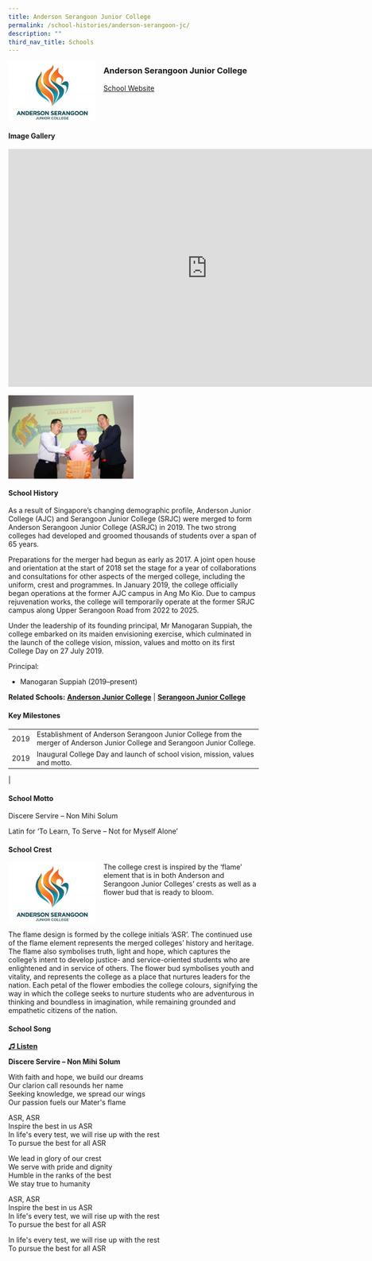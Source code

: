 ```yaml
---
title: Anderson Serangoon Junior College
permalink: /school-histories/anderson-serangoon-jc/
description: ""
third_nav_title: Schools
---
```

<img align="left" style="width:35%;margin-right:15px;" src="/images/andersonsrjc1.png">

### **Anderson Serangoon Junior College**
[School Website](https://asrjc.moe.edu.sg/)
<br clear="left">
#### **Image Gallery**
<iframe allowfullscreen="true" height="479" width="800" frameborder="0" src="https://docs.google.com/presentation/d/e/2PACX-1vT4Z5jATaiUp4mjN8kFMnUNxY0alPJvbzcWMcLv7C59fVYxYq2qJgyAqePx8Q9xGULekNDjtiF3RXDk/embed?start=false&amp;loop=true&amp;delayms=5000"></iframe>
<p><a href="/images/andersonsrjc2.jpg">  
<img align="left" style="width:50%;margin-right:15px;" src="/images/andersonsrjc2.jpg">
</a></p>

<br clear="left">

#### **School History**
As a result of Singapore’s changing demographic profile, Anderson Junior College (AJC) and Serangoon Junior College (SRJC) were merged to form Anderson Serangoon Junior College (ASRJC) in 2019.&nbsp;The two strong colleges had developed and groomed thousands of students over a span of 65 years.&nbsp;&nbsp;

Preparations for the merger had begun as early as 2017. A joint open house and orientation at the start of 2018 set the stage for a year of collaborations and consultations for other aspects of the merged college, including the uniform, crest and programmes. In January 2019, the college officially began operations at the former AJC campus in Ang Mo Kio. Due to campus rejuvenation works, the college will temporarily operate at the former SRJC campus along Upper Serangoon Road from 2022 to 2025.

Under the leadership of its founding principal, Mr Manogaran Suppiah, the college embarked on its maiden envisioning exercise, which culminated in the launch of the college vision, mission, values and motto on its first College Day on 27 July 2019.

Principal:<br>
* Manogaran Suppiah (2019–present)

**Related Schools:** **[Anderson Junior College](/school-histories/anderson-jc/)** \| **[Serangoon Junior College](/school-histories/serangoon-jc/)** 


#### **Key Milestones**

|  |  |
|:---:|---|
| 2019 | Establishment of Anderson Serangoon Junior College from the merger of Anderson Junior College and Serangoon Junior College. |
| 2019 | Inaugural College Day and launch of school vision, mission, values and motto. |
|

#### **School Motto**
Discere Servire – Non Mihi Solum  
  
Latin for ‘To Learn, To Serve – Not for Myself Alone’

#### **School Crest**
<img align="left" style="width:35%;margin-right:15px;" src="/images/andersonsrjc1.png">

The college crest is inspired by the ‘flame’ element that is in both Anderson and Serangoon Junior Colleges’ crests as well as a flower bud that is ready to bloom.

<br clear="left">

The flame design is formed by the college initials ‘ASR’. The continued use of the flame element represents the merged colleges’ history and heritage. The flame also symbolises truth, light and hope, which captures the college’s intent to develop justice- and service-oriented students who are enlightened and in service of others. The flower bud symbolises youth and vitality, and represents the college as a place that nurtures leaders for the nation. Each petal of the flower embodies the college colours, signifying the way in which the college seeks to nurture students who are adventurous in thinking and boundless in imagination, while remaining grounded and empathetic citizens of the nation.

#### **School Song**
<a target="\_blank" href="https://drive.google.com/file/d/1c_BY4gGIHFcABe4jtspc36msxOGlsIhB/view?usp=sharing">**♫ Listen**</a>

**Discere Servire – Non Mihi Solum**

With faith and hope, we build our dreams<br>
Our clarion call resounds her name<br>
Seeking knowledge, we spread our wings<br>
Our passion fuels our Mater's flame

ASR, ASR<br>
Inspire the best in us ASR<br>
In life's every test, we will rise up with the rest<br>
To pursue the best for all ASR

We lead in glory of our crest<br>
We serve with pride and dignity<br>
Humble in the ranks of the best<br>
We stay true to humanity

ASR, ASR<br>
Inspire the best in us ASR<br>
In life's every test, we will rise up with the rest<br>
To pursue the best for all ASR

In life's every test, we will rise up with the rest<br>
To pursue the best for all ASR